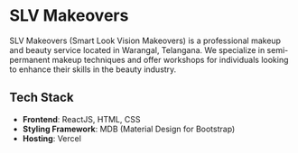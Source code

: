 # SLV Makeovers

SLV Makeovers (Smart Look Vision Makeovers) is a professional makeup and beauty service located in Warangal, Telangana. We specialize in semi-permanent makeup techniques and offer workshops for individuals looking to enhance their skills in the beauty industry.

## Tech Stack
- **Frontend**: ReactJS, HTML, CSS
- **Styling Framework**: MDB (Material Design for Bootstrap)
- **Hosting**: Vercel
